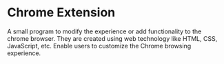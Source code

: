 #  Chrome Extension 

A small program to modify the experience or add functionality to the chrome browser. 
They are created using web technology like HTML, CSS, JavaScript, etc.
Enable users to customize the Chrome browsing experience.